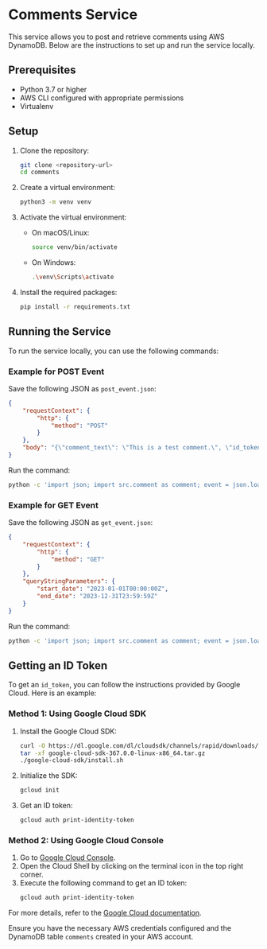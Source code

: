 # Comments Service

This service allows you to post and retrieve comments using AWS DynamoDB. Below are the instructions to set up and run the service locally.

## Prerequisites

- Python 3.7 or higher
- AWS CLI configured with appropriate permissions
- Virtualenv

## Setup

1. Clone the repository:
    ```sh
    git clone <repository-url>
    cd comments
    ```

2. Create a virtual environment:
    ```sh
    python3 -m venv venv
    ```

3. Activate the virtual environment:
    - On macOS/Linux:
        ```sh
        source venv/bin/activate
        ```
    - On Windows:
        ```sh
        .\venv\Scripts\activate
        ```

4. Install the required packages:
    ```sh
    pip install -r requirements.txt
    ```

## Running the Service

To run the service locally, you can use the following commands:

### Example for POST Event

Save the following JSON as `post_event.json`:

```json
{
    "requestContext": {
        "http": {
            "method": "POST"
        }
    },
    "body": "{\"comment_text\": \"This is a test comment.\", \"id_token\": \"test_id_token\", \"rating\": \"5\", \"username\": \"Test User\"}"
}
```

Run the command:

```sh
python -c 'import json; import src.comment as comment; event = json.load(open("post_event.json")); print(comment.lambda_handler(event, None))'
```

### Example for GET Event

Save the following JSON as `get_event.json`:

```json
{
    "requestContext": {
        "http": {
            "method": "GET"
        }
    },
    "queryStringParameters": {
        "start_date": "2023-01-01T00:00:00Z",
        "end_date": "2023-12-31T23:59:59Z"
    }
}
```

Run the command:

```sh
python -c 'import json; import src.comment as comment; event = json.load(open("get_event.json")); print(comment.lambda_handler(event, None))'
```

## Getting an ID Token

To get an `id_token`, you can follow the instructions provided by Google Cloud. Here is an example:

### Method 1: Using Google Cloud SDK

1. Install the Google Cloud SDK:
    ```sh
    curl -O https://dl.google.com/dl/cloudsdk/channels/rapid/downloads/google-cloud-sdk-367.0.0-linux-x86_64.tar.gz
    tar -xf google-cloud-sdk-367.0.0-linux-x86_64.tar.gz
    ./google-cloud-sdk/install.sh
    ```

2. Initialize the SDK:
    ```sh
    gcloud init
    ```

3. Get an ID token:
    ```sh
    gcloud auth print-identity-token
    ```

### Method 2: Using Google Cloud Console

1. Go to [Google Cloud Console](https://console.cloud.google.com/).
2. Open the Cloud Shell by clicking on the terminal icon in the top right corner.
3. Execute the following command to get an ID token:
    ```sh
    gcloud auth print-identity-token
    ```

For more details, refer to the [Google Cloud documentation](https://cloud.google.com/docs/authentication/get-id-token#generic-dev).

Ensure you have the necessary AWS credentials configured and the DynamoDB table `comments` created in your AWS account.
